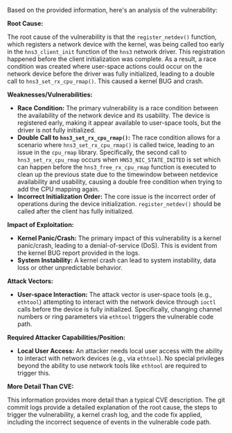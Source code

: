 Based on the provided information, here's an analysis of the vulnerability:

**Root Cause:**

The root cause of the vulnerability is that the `register_netdev()` function, which registers a network device with the kernel, was being called too early in the `hns3_client_init` function of the `hns3` network driver. This registration happened before the client initialization was complete. As a result, a race condition was created where user-space actions could occur on the network device before the driver was fully initialized, leading to a double call to `hns3_set_rx_cpu_rmap()`. This caused a kernel BUG and crash.

**Weaknesses/Vulnerabilities:**

-   **Race Condition:** The primary vulnerability is a race condition between the availability of the network device and its usability. The device is registered early, making it appear available to user-space tools, but the driver is not fully initialized.
-   **Double Call to `hns3_set_rx_cpu_rmap()`:** The race condition allows for a scenario where `hns3_set_rx_cpu_rmap()` is called twice, leading to an issue in the `cpu_rmap` library. Specifically, the second call to `hns3_set_rx_cpu_rmap` occurs when `HNS3_NIC_STATE_INITED` is set which can happen before the `hns3_free_rx_cpu_rmap` function is executed to clean up the previous state due to the timewindow between netdevice availability and usability, causing a double free condition when trying to add the CPU mapping again.
-   **Incorrect Initialization Order:** The core issue is the incorrect order of operations during the device initialization. `register_netdev()` should be called after the client has fully initialized.

**Impact of Exploitation:**

-   **Kernel Panic/Crash:** The primary impact of this vulnerability is a kernel panic/crash, leading to a denial-of-service (DoS). This is evident from the kernel BUG report provided in the logs.
-   **System Instability:**  A kernel crash can lead to system instability, data loss or other unpredictable behavior.

**Attack Vectors:**

-   **User-space Interaction:** The attack vector is user-space tools (e.g., `ethtool`) attempting to interact with the network device through `ioctl` calls before the device is fully initialized. Specifically, changing channel numbers or ring parameters via `ethtool` triggers the vulnerable code path.

**Required Attacker Capabilities/Position:**

-   **Local User Access:** An attacker needs local user access with the ability to interact with network devices (e.g., via `ethtool`).  No special privileges beyond the ability to use network tools like `ethtool` are required to trigger this.

**More Detail Than CVE:**

This information provides more detail than a typical CVE description. The git commit logs provide a detailed explanation of the root cause, the steps to trigger the vulnerability, a kernel crash log, and the code fix applied, including the incorrect sequence of events in the vulnerable code path.